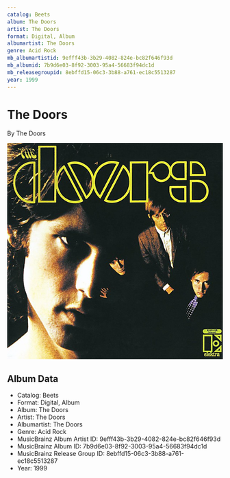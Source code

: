 ```yaml
---
catalog: Beets
album: The Doors
artist: The Doors
format: Digital, Album
albumartist: The Doors
genre: Acid Rock
mb_albumartistid: 9efff43b-3b29-4082-824e-bc82f646f93d
mb_albumid: 7b9d6e03-8f92-3003-95a4-56683f94dc1d
mb_releasegroupid: 8ebffd15-06c3-3b88-a761-ec18c5513287
year: 1999
---
```


# The Doors

By The Doors

![](../../assets/beetscovers/The_Doors-The_Doors.jpg)

## Album Data

- Catalog: Beets
- Format: Digital, Album
- Album: The Doors
- Artist: The Doors
- Albumartist: The Doors
- Genre: Acid Rock
- MusicBrainz Album Artist ID: 9efff43b-3b29-4082-824e-bc82f646f93d
- MusicBrainz Album ID: 7b9d6e03-8f92-3003-95a4-56683f94dc1d
- MusicBrainz Release Group ID: 8ebffd15-06c3-3b88-a761-ec18c5513287
- Year: 1999

